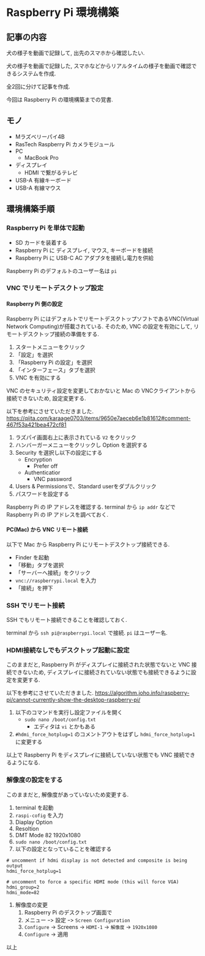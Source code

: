 # Raspberry Pi 環境構築

## 記事の内容

犬の様子を動画で記録して, 出先のスマホから確認したい. 

犬の様子を動画で記録した, スマホなどからリアルタイムの様子を動画で確認できるシステムを作成. 

全2回に分けて記事を作成. 

今回は Raspberry Pi の環境構築までの覚書. 


## モノ

* Mラズベリーパイ4B
* RasTech Raspberry Pi カメラモジュール
* PC
    * MacBook Pro
* ディスプレイ
    * HDMI で繋がるテレビ
* USB-A 有線キーボード
* USB-A 有線マウス

## 環境構築手順

### Raspberry Pi を単体で起動

* SD カードを装着する
* Raspberry Pi に ディスプレイ, マウス, キーボードを接続
* Raspberry Pi に USB-C AC アダプタを接続し電力を供給

Raspberry Pi のデフォルトのユーザー名は `pi`

### VNC でリモートデスクトップ設定

#### Raspberry Pi 側の設定

Raspberry Pi にはデフォルトでリモートデスクトップソフトであるVNC(Virtual Network Computing)が搭載されている. 
そのため, VNC の設定を有効にして, リモートデスクトップ接続の準備をする. 

1. スタートメニューをクリック
1. 「設定」を選択
1. 「Raspberry Pi の設定」を選択
1. 「インターフェース」タブを選択
1. VNC を有効にする

VNC のセキュリティ設定を変更しておかないと Mac の VNCクライアントから接続できないため, 設定変更する. 

以下を参考にさせていただきました. 
https://qiita.com/karaage0703/items/9650e7aeceb6e1b81612#comment-467f53a421bea472cf81

1. ラズパイ画面右上に表示されている `V2` をクリック
1. ハンバーガーメニューをクリックし Option を選択する
1. Security を選択し以下の設定にする
    * Encryption
        * Prefer off
    * Authenticatior
        * VNC password
1. Users & Permissionsで、Standard userをダブルクリック
1. パスワードを設定する


Raspberry Pi の IP アドレスを確認する. 
terminal から `ip addr` などで Raspberry Pi の IP アドレスを調べておく. 

#### PC(Mac) から VNC リモート接続

以下で Mac から Raspberry Pi にリモートデスクトップ接続できる. 

* Finder を起動
* 「移動」タブを選択
* 「サーバーへ接続」をクリック
* `vnc://raspberrypi.local` を入力
* 「接続」を押下


### SSH でリモート接続

SSH でもリモート接続できることを確認しておく. 

terminal から `ssh pi@raspberrypi.local` で接続. 
`pi` はユーザー名. 


### HDMI接続なしでもデスクトップ起動に設定

このままだと, Raspberry Pi がディスプレイに接続された状態でないと VNC 接続できないため, 
ディスプレイに接続されていない状態でも接続できるように設定を変更する. 

以下を参考にさせていただきました. 
https://algorithm.joho.info/raspberry-pi/cannot-currently-show-the-desktop-raspberry-pi/

1. 以下のコマンドを実行し設定ファイルを開く
    * `sudo nano /boot/config.txt`
        * エディタは `vi` とかもある
1. `#hdmi_force_hotplug=1` のコメントアウトをはずし `hdmi_force_hotplug=1` に変更する

以上で Raspberry Pi をディスプレイに接続していない状態でも VNC 接続できるようになる. 


### 解像度の設定をする

このままだと, 解像度があっていないため変更する. 

1. terminal を起動
1. `raspi-cofig` を入力
1. Diaplay Option
1. Resoltion
1. DMT Mode 82 1920x1080
1. `sudo nano /boot/config.txt`
1. 以下の設定となっていることを確認する
```
# uncomment if hdmi display is not detected and composite is being output
hdmi_force_hotplug=1

# uncomment to force a specific HDMI mode (this will force VGA)
hdmi_group=2
hdmi_mode=82
```
1. 解像度の変更
    1. Raspberry Pi のデスクトップ画面で
    1. メニュー ｰ> 設定 ｰ> `Screen Configuration`
    1. `Configure` -> Screens -> `HDMI-1` -> `解像度` -> `1920x1080`
    1. `Configure` -> 適用

以上
